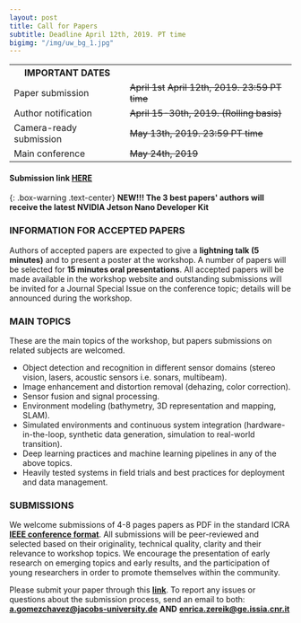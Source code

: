 ```yaml
---
layout: post
title: Call for Papers
subtitle: Deadline April 12th, 2019. PT time
bigimg: "/img/uw_bg_1.jpg"
---
```


<table class="table">
  <tr>
    <th><strong>IMPORTANT DATES</strong></th>
    <th> </th>
  </tr>
  <tr>
    <td data-th="IMPORTANT DATES">Paper submission</td>
    <td data-th=" "><strike>April 1st</strike> <strike>April 12th, 2019. 23:59 PT time</strike></td>
  </tr>
  <tr>
    <td data-th="IMPORTANT DATES">Author notification</td>
    <td data-th=" "><strike>April 15-30th, 2019. (Rolling basis)</strike></td>
  </tr>
  <tr>
    <td data-th="IMPORTANT DATES">Camera-ready submission</td>
    <td data-th=" "><strike>May 13th, 2019. 23:59 PT time</strike></td>
  </tr>
  <tr>
    <td data-th="IMPORTANT DATES">Main conference</td>
    <td data-th=" "><strike>May 24th, 2019</strike></td>
  </tr>
</table>

#### Submission link [HERE](https://cmt3.research.microsoft.com/ICRAURP2019)

{: .box-warning .text-center}
**NEW!!! The 3 best papers' authors will receive the latest NVIDIA Jetson Nano Developer Kit**

### INFORMATION FOR ACCEPTED PAPERS

Authors of accepted papers are expected to give a **lightning talk (5 minutes)** and to present a poster at the workshop. A number of papers will be selected for **15 minutes oral presentations**. All accepted papers will be made available in the workshop website and outstanding submissions will be invited for a Journal Special Issue on the conference topic; details will be announced during the workshop. 

### MAIN TOPICS

These are the main topics of the workshop, but papers submissions on related subjects are welcomed. 

* Object detection and recognition in different sensor domains (stereo vision, lasers, acoustic sensors i.e. sonars, multibeam).
* Image enhancement and distortion removal (dehazing, color correction).
* Sensor fusion and signal processing.
* Environment modeling (bathymetry, 3D representation and mapping, SLAM).
* Simulated environments and continuous system integration (hardware-in-the-loop, synthetic data generation, simulation to real-world transition).
* Deep learning practices and machine learning pipelines in any of the above topics.
* Heavily tested systems in field trials and best practices for deployment and data management.
 

### SUBMISSIONS

We welcome submissions of 4-8 pages papers as PDF in the standard ICRA [**IEEE conference format**](https://www.ieee.org/conferences/publishing/templates.html ). All submissions will be peer-reviewed and selected based on their originality, technical quality, clarity and their relevance to workshop topics. We encourage the presentation of early research on emerging topics and early results, and the participation of young researchers in order to promote themselves within the community.

Please submit your paper through this [**link**](https://cmt3.research.microsoft.com/ICRAURP2019). 
To report any issues or questions about the submission process, send an email to both: **a.gomezchavez@jacobs-university.de** **AND** **enrica.zereik@ge.issia.cnr.it**
